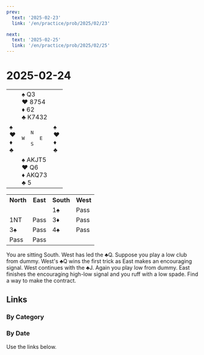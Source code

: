 ```yaml
---
prev:
  text: '2025-02-23'
  link: '/en/practice/prob/2025/02/23'

next:
  text: '2025-02-25'
  link: '/en/practice/prob/2025/02/25'
---
```


# 2025-02-24

<table class="deal">
	<tr>
		<td></td>
		<td>♠ Q3<br>♥ 8754<br>♦ 62<br>♣ K7432</td>
		<td></td>
	</tr>
	<tr>
		<td>♠ <br>♥ <br>♦ <br>♣ </td>
		<td><pre>   N<br>W     E<br>   S</pre></td>
		<td>♠ <br>♥ <br>♦ <br>♣ </td>
	</tr>
	<tr>
		<td></td>
		<td>♠ AKJT5<br>♥ Q6<br>♦ AKQ73<br>♣ 5</td>
		<td></td>
	</tr>
</table>

<table class="auction">
	<tr>
		<th>North</th>
		<th>East</th>
		<th>South</th>
		<th>West</th>
	</tr>
	<tr>
		<td></td>
		<td></td>
		<td>1♠</td>
		<td>Pass</td>
	</tr>
	<tr>
		<td>1NT</td>
		<td>Pass</td>
		<td>3♦</td>
		<td>Pass</td>
	</tr>
	<tr>
		<td>3♠</td>
		<td>Pass</td>
		<td>4♠</td>
		<td>Pass</td>
	</tr>
	<tr>
		<td>Pass</td>
		<td>Pass</td>
		<td></td>
		<td></td>
	</tr>
</table>

You are sitting South. West has led the ♣Q. Suppose you play a low club from dummy. West's ♣Q wins the first trick as East makes an encouraging signal. West continues with the ♣J. Again you play low from dummy. East finishes the encouraging high-low signal and you ruff with a low spade. Find a way to make the contract.

## Links

[<Badge type="tip" text="Check Solution"/>](/en/learning/prob/2025/02/24)

### By Category

[<Badge type="tip" text="<--"/>](/en/practice/prob/2025/02/22)
[<Badge type="tip" text="Calendar"/>](/en/practice/calendar/2025/02)
[<Badge type="tip" text="-->"/>](/en/practice/prob/2025/02/27)

### By Date

Use the links below.